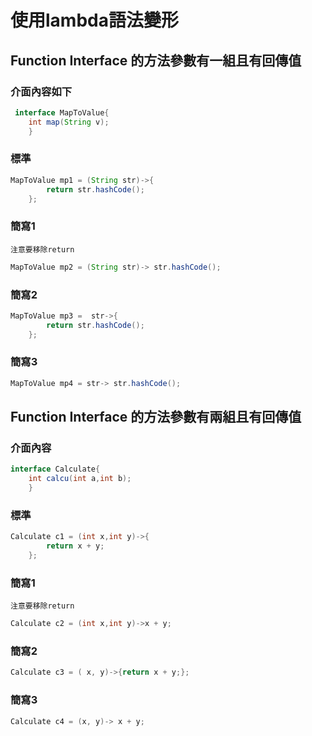 # 使用lambda語法變形
## Function Interface 的方法參數有一組且有回傳值	
### 介面內容如下
```java
 interface MapToValue{
	int map(String v);
    }
```
### 標準
```java
MapToValue mp1 = (String str)->{
	    return str.hashCode();
	};
```
### 簡寫1  
`注意要移除return`
```java
MapToValue mp2 = (String str)-> str.hashCode();
```
### 簡寫2  
```java
MapToValue mp3 =  str->{
	    return str.hashCode();
	};
```
### 簡寫3
```java
MapToValue mp4 = str-> str.hashCode();
```
## Function Interface 的方法參數有兩組且有回傳值
### 介面內容
```java
interface Calculate{
	int calcu(int a,int b);
    }
```
### 標準
```java
Calculate c1 = (int x,int y)->{
	    return x + y;
	};
```
### 簡寫1  
`注意要移除return`
```java
Calculate c2 = (int x,int y)->x + y;
```
### 簡寫2  
```java
Calculate c3 = ( x, y)->{return x + y;};
```
### 簡寫3
```java
Calculate c4 = (x, y)-> x + y;
```
